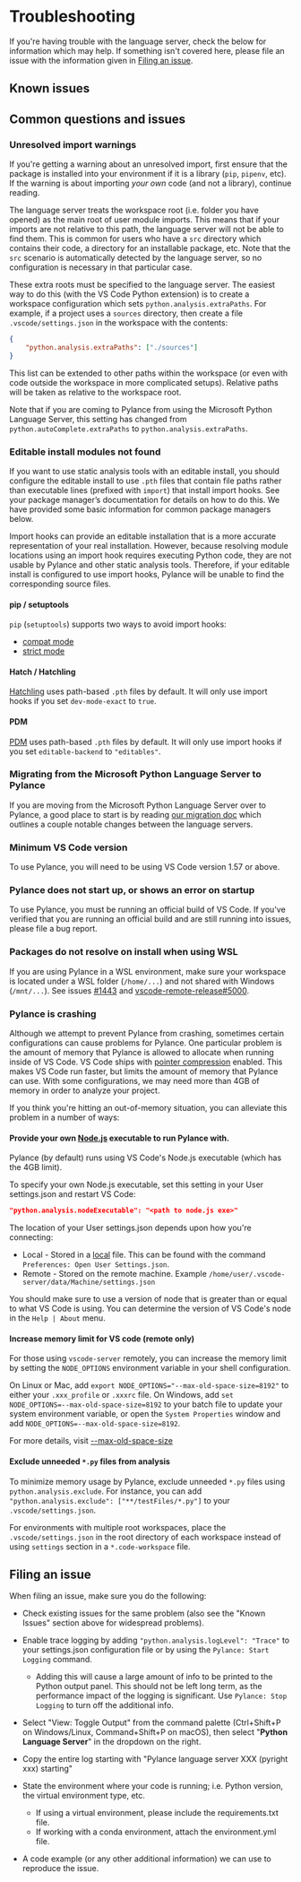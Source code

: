 # Troubleshooting

If you're having trouble with the language server, check the below for information which
may help. If something isn't covered here, please file an issue with the information given
in [Filing an issue](#filing-an-issue).

## Known issues

## Common questions and issues

### Unresolved import warnings

If you're getting a warning about an unresolved import, first ensure that the
package is installed into your environment if it is a library (`pip`, `pipenv`, etc).
If the warning is about importing _your own_ code (and not a library), continue reading.

The language server treats the workspace root (i.e. folder you have opened) as
the main root of user module imports. This means that if your imports are not relative
to this path, the language server will not be able to find them. This is common
for users who have a `src` directory which contains their code, a directory for
an installable package, etc. Note that the `src` scenario is automatically detected
by the language server, so no configuration is necessary in that particular case.

These extra roots must be specified to the language server. The easiest way to
do this (with the VS Code Python extension) is to create a workspace configuration
which sets `python.analysis.extraPaths`. For example, if a project uses a
`sources` directory, then create a file `.vscode/settings.json` in the workspace
with the contents:

```json
{
    "python.analysis.extraPaths": ["./sources"]
}
```

This list can be extended to other paths within the workspace (or even with
code outside the workspace in more complicated setups). Relative paths will
be taken as relative to the workspace root.

Note that if you are coming to Pylance from using the Microsoft Python Language Server, this setting has changed from `python.autoComplete.extraPaths` to `python.analysis.extraPaths`.

### Editable install modules not found

If you want to use static analysis tools with an editable install, you should configure the editable install to use `.pth` files that contain file paths rather than executable lines (prefixed with `import`) that install import hooks. See your package manager’s documentation for details on how to do this. We have provided some basic information for common package managers below.

Import hooks can provide an editable installation that is a more accurate representation of your real installation. However, because resolving module locations using an import hook requires executing Python code, they are not usable by Pylance and other static analysis tools. Therefore, if your editable install is configured to use import hooks, Pylance will be unable to find the corresponding source files.

#### pip / setuptools
`pip` (`setuptools`) supports two ways to avoid import hooks:
- [compat mode](https://setuptools.pypa.io/en/latest/userguide/development_mode.html#legacy-behavior)
- [strict mode](https://setuptools.pypa.io/en/latest/userguide/development_mode.html#strict-editable-installs)

#### Hatch / Hatchling
[Hatchling](https://hatch.pypa.io/latest/config/build/#dev-mode) uses path-based `.pth` files by
default. It will only use import hooks if you set `dev-mode-exact` to `true`.

#### PDM
[PDM](https://pdm.fming.dev/latest/pyproject/build/#editable-build-backend) uses path-based `.pth`
files by default. It will only use import hooks if you set `editable-backend` to
`"editables"`.

### Migrating from the Microsoft Python Language Server to Pylance

If you are moving from the Microsoft Python Language Server over to Pylance, a good place to start is by reading [our migration doc](MIGRATING_TO_PYLANCE.md) which outlines a couple notable changes between the language servers.

### Minimum VS Code version

To use Pylance, you will need to be using VS Code version 1.57 or above.

### Pylance does not start up, or shows an error on startup

To use Pylance, you must be running an official build of VS Code. If you've verified that
you are running an official build and are still running into issues, please file a bug report.

### Packages do not resolve on install when using WSL

If you are using Pylance in a WSL environment, make sure your workspace is located under a WSL folder (`/home/...`) and not shared with Windows (`/mnt/...`).
See issues [#1443](https://github.com/microsoft/pylance-release/issues/1443#issuecomment-867863124) and [vscode-remote-release#5000](https://github.com/microsoft/vscode-remote-release/issues/5000).

### Pylance is crashing

Although we attempt to prevent Pylance from crashing, sometimes certain configurations can cause problems for Pylance. One particular problem is the amount of memory that Pylance is allowed to allocate when running inside of VS Code. VS Code ships with [pointer compression](https://www.electronjs.org/blog/v8-memory-cage) enabled. This makes VS Code run faster, but limits the amount of memory that Pylance can use. With some configurations, we may need more than 4GB of memory in order to analyze your project. 

If you think you're hitting an out-of-memory situation, you can alleviate this problem in a number of ways:

#### Provide your own [Node.js](https://nodejs.org/en/download/) executable to run Pylance with. 

Pylance (by default) runs using VS Code's Node.js executable (which has the 4GB limit). 

To specify your own Node.js executable, set this setting in your User settings.json and restart VS Code:

```json
"python.analysis.nodeExecutable": "<path to node.js exe>"
```

The location of your User settings.json depends upon how you're connecting:

- Local - Stored in a [local](https://code.visualstudio.com/docs/getstarted/settings#_settingsjson) file. This can be found with the command `Preferences: Open User Settings.json`.
- Remote - Stored on the remote machine. Example `/home/user/.vscode-server/data/Machine/settings.json`

You should make sure to use a version of node that is greater than or equal to what VS Code is using. You can determine the version of VS Code's node in the `Help | About` menu.

#### Increase memory limit for VS code (remote only)

For those using `vscode-server` remotely, you can increase the memory limit by setting the `NODE_OPTIONS` environment variable in your shell configuration.

On Linux or Mac, add `export NODE_OPTIONS="--max-old-space-size=8192"` to either your `.xxx_profile` or `.xxxrc` file. On Windows, add `set NODE_OPTIONS=--max-old-space-size=8192` to your batch file to update your system environment variable, or open the `System Properties` window and add `NODE_OPTIONS=--max-old-space-size=8192`.

For more details, visit [--max-old-space-size](https://nodejs.org/api/cli.html#--max-old-space-sizesize-in-megabytes)

#### Exclude unneeded `*.py` files from analysis

To minimize memory usage by Pylance, exclude unneeded `*.py` files using `python.analysis.exclude`. For instance, you can add `"python.analysis.exclude": ["**/testFiles/*.py"]` to your `.vscode/settings.json`.

For environments with multiple root workspaces, place the `.vscode/settings.json` in the root directory of each workspace instead of using `settings` section in a `*.code-workspace` file.

## Filing an issue

When filing an issue, make sure you do the following:

-   Check existing issues for the same problem (also see the "Known Issues" section above for widespread problems).
-   Enable trace logging by adding `"python.analysis.logLevel": "Trace"` to your settings.json configuration file or by using the `Pylance: Start Logging` command.
    -   Adding this will cause a large amount of info to be printed to the Python output panel.
        This should not be left long term, as the performance impact of the logging is significant.
        Use `Pylance: Stop Logging` to turn off the additional info.
-   Select "View: Toggle Output" from the command palette (Ctrl+Shift+P on Windows/Linux, Command+Shift+P on macOS), then select "__Python Language Server__" in the dropdown on the right.  
-   Copy the entire log starting with "Pylance language server XXX (pyright xxx) starting"
    
-   State the environment where your code is running; i.e. Python version, the virtual environment type, etc.
    -   If using a virtual environment, please include the requirements.txt file.
    -   If working with a conda environment, attach the environment.yml file.
-   A code example (or any other additional information) we can use to reproduce the issue.
